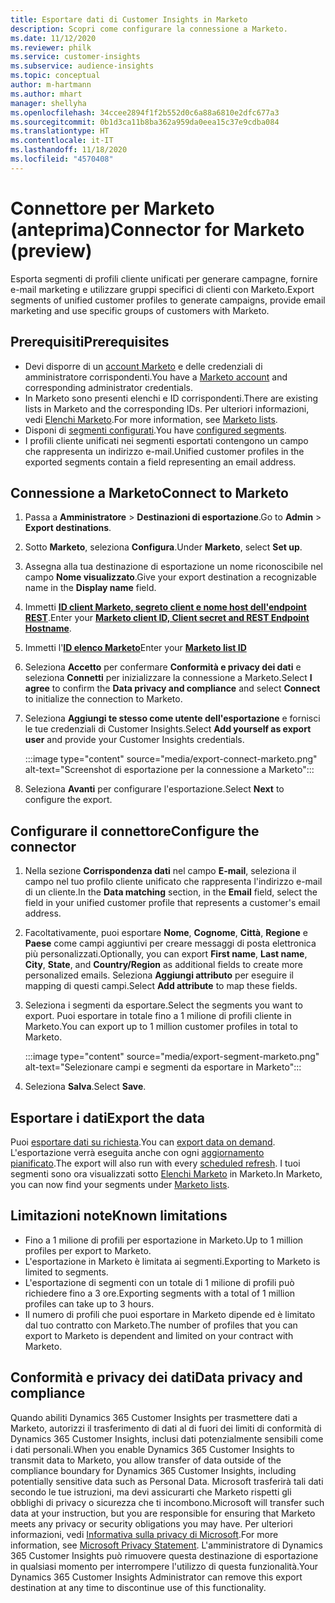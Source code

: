 ```yaml
---
title: Esportare dati di Customer Insights in Marketo
description: Scopri come configurare la connessione a Marketo.
ms.date: 11/12/2020
ms.reviewer: philk
ms.service: customer-insights
ms.subservice: audience-insights
ms.topic: conceptual
author: m-hartmann
ms.author: mhart
manager: shellyha
ms.openlocfilehash: 34ccee2894f1f2b552d0c6a88a6810e2dfc677a3
ms.sourcegitcommit: 0b1d3ca11b8ba362a959da0eea15c37e9cdba084
ms.translationtype: HT
ms.contentlocale: it-IT
ms.lasthandoff: 11/18/2020
ms.locfileid: "4570408"
---
```

# <a name="connector-for-marketo-preview"></a><span data-ttu-id="2d18f-103">Connettore per Marketo (anteprima)</span><span class="sxs-lookup"><span data-stu-id="2d18f-103">Connector for Marketo (preview)</span></span>

<span data-ttu-id="2d18f-104">Esporta segmenti di profili cliente unificati per generare campagne, fornire e-mail marketing e utilizzare gruppi specifici di clienti con Marketo.</span><span class="sxs-lookup"><span data-stu-id="2d18f-104">Export segments of unified customer profiles to generate campaigns, provide email marketing and use specific groups of customers with Marketo.</span></span>

## <a name="prerequisites"></a><span data-ttu-id="2d18f-105">Prerequisiti</span><span class="sxs-lookup"><span data-stu-id="2d18f-105">Prerequisites</span></span>

-   <span data-ttu-id="2d18f-106">Devi disporre di un [account Marketo](https://login.marketo.com/) e delle credenziali di amministratore corrispondenti.</span><span class="sxs-lookup"><span data-stu-id="2d18f-106">You have a [Marketo account](https://login.marketo.com/) and corresponding administrator credentials.</span></span>
-   <span data-ttu-id="2d18f-107">In Marketo sono presenti elenchi e ID corrispondenti.</span><span class="sxs-lookup"><span data-stu-id="2d18f-107">There are existing lists in Marketo and the corresponding IDs.</span></span> <span data-ttu-id="2d18f-108">Per ulteriori informazioni, vedi [Elenchi Marketo](https://docs.marketo.com/display/public/DOCS/Understanding+Static+Lists).</span><span class="sxs-lookup"><span data-stu-id="2d18f-108">For more information, see [Marketo lists](https://docs.marketo.com/display/public/DOCS/Understanding+Static+Lists).</span></span>
-   <span data-ttu-id="2d18f-109">Disponi di [segmenti configurati](segments.md).</span><span class="sxs-lookup"><span data-stu-id="2d18f-109">You have [configured segments](segments.md).</span></span>
-   <span data-ttu-id="2d18f-110">I profili cliente unificati nei segmenti esportati contengono un campo che rappresenta un indirizzo e-mail.</span><span class="sxs-lookup"><span data-stu-id="2d18f-110">Unified customer profiles in the exported segments contain a field representing an email address.</span></span>

## <a name="connect-to-marketo"></a><span data-ttu-id="2d18f-111">Connessione a Marketo</span><span class="sxs-lookup"><span data-stu-id="2d18f-111">Connect to Marketo</span></span>

1. <span data-ttu-id="2d18f-112">Passa a **Amministratore** > **Destinazioni di esportazione**.</span><span class="sxs-lookup"><span data-stu-id="2d18f-112">Go to **Admin** > **Export destinations**.</span></span>

1. <span data-ttu-id="2d18f-113">Sotto **Marketo**, seleziona **Configura**.</span><span class="sxs-lookup"><span data-stu-id="2d18f-113">Under **Marketo**, select **Set up**.</span></span>

1. <span data-ttu-id="2d18f-114">Assegna alla tua destinazione di esportazione un nome riconoscibile nel campo **Nome visualizzato**.</span><span class="sxs-lookup"><span data-stu-id="2d18f-114">Give your export destination a recognizable name in the **Display name** field.</span></span>

1. <span data-ttu-id="2d18f-115">Immetti **[ID client Marketo, segreto client e nome host dell'endpoint REST](https://developers.marketo.com/rest-api/authentication/)**.</span><span class="sxs-lookup"><span data-stu-id="2d18f-115">Enter your **[Marketo client ID, Client secret and REST Endpoint Hostname](https://developers.marketo.com/rest-api/authentication/)**.</span></span>

1. <span data-ttu-id="2d18f-116">Immetti l'**[ID elenco Marketo](https://docs.marketo.com/display/public/DOCS/Understanding+Static+Lists)**</span><span class="sxs-lookup"><span data-stu-id="2d18f-116">Enter your **[Marketo list ID](https://docs.marketo.com/display/public/DOCS/Understanding+Static+Lists)**</span></span> 

1. <span data-ttu-id="2d18f-117">Seleziona **Accetto** per confermare **Conformità e privacy dei dati** e seleziona **Connetti** per inizializzare la connessione a Marketo.</span><span class="sxs-lookup"><span data-stu-id="2d18f-117">Select **I agree** to confirm the **Data privacy and compliance** and select **Connect** to initialize the connection to Marketo.</span></span>

1. <span data-ttu-id="2d18f-118">Seleziona **Aggiungi te stesso come utente dell'esportazione** e fornisci le tue credenziali di Customer Insights.</span><span class="sxs-lookup"><span data-stu-id="2d18f-118">Select **Add yourself as export user** and provide your Customer Insights credentials.</span></span>

   :::image type="content" source="media/export-connect-marketo.png" alt-text="Screenshot di esportazione per la connessione a Marketo":::

1. <span data-ttu-id="2d18f-120">Seleziona **Avanti** per configurare l'esportazione.</span><span class="sxs-lookup"><span data-stu-id="2d18f-120">Select **Next** to configure the export.</span></span>

## <a name="configure-the-connector"></a><span data-ttu-id="2d18f-121">Configurare il connettore</span><span class="sxs-lookup"><span data-stu-id="2d18f-121">Configure the connector</span></span>

1. <span data-ttu-id="2d18f-122">Nella sezione **Corrispondenza dati** nel campo **E-mail**, seleziona il campo nel tuo profilo cliente unificato che rappresenta l'indirizzo e-mail di un cliente.</span><span class="sxs-lookup"><span data-stu-id="2d18f-122">In the **Data matching** section, in the **Email** field, select the field in your unified customer profile that represents a customer's email address.</span></span> 

1. <span data-ttu-id="2d18f-123">Facoltativamente, puoi esportare **Nome**, **Cognome**, **Città**, **Regione** e **Paese** come campi aggiuntivi per creare messaggi di posta elettronica più personalizzati.</span><span class="sxs-lookup"><span data-stu-id="2d18f-123">Optionally, you can export **First name**, **Last name**, **City**, **State**, and **Country/Region**  as additional fields to create more personalized emails.</span></span> <span data-ttu-id="2d18f-124">Seleziona **Aggiungi attributo** per eseguire il mapping di questi campi.</span><span class="sxs-lookup"><span data-stu-id="2d18f-124">Select **Add attribute** to map these fields.</span></span>

1. <span data-ttu-id="2d18f-125">Seleziona i segmenti da esportare.</span><span class="sxs-lookup"><span data-stu-id="2d18f-125">Select the segments you want to export.</span></span> <span data-ttu-id="2d18f-126">Puoi esportare in totale fino a 1 milione di profili cliente in Marketo.</span><span class="sxs-lookup"><span data-stu-id="2d18f-126">You can export up to 1 million customer profiles in total to Marketo.</span></span>

   :::image type="content" source="media/export-segment-marketo.png" alt-text="Selezionare campi e segmenti da esportare in Marketo":::

1. <span data-ttu-id="2d18f-128">Seleziona **Salva**.</span><span class="sxs-lookup"><span data-stu-id="2d18f-128">Select **Save**.</span></span>

## <a name="export-the-data"></a><span data-ttu-id="2d18f-129">Esportare i dati</span><span class="sxs-lookup"><span data-stu-id="2d18f-129">Export the data</span></span>

<span data-ttu-id="2d18f-130">Puoi [esportare dati su richiesta](export-destinations.md).</span><span class="sxs-lookup"><span data-stu-id="2d18f-130">You can [export data on demand](export-destinations.md).</span></span> <span data-ttu-id="2d18f-131">L'esportazione verrà eseguita anche con ogni [aggiornamento pianificato](system.md#schedule-tab).</span><span class="sxs-lookup"><span data-stu-id="2d18f-131">The export will also run with every [scheduled refresh](system.md#schedule-tab).</span></span> <span data-ttu-id="2d18f-132">I tuoi segmenti sono ora visualizzati sotto [Elenchi Marketo](ttps://docs.marketo.com/display/public/DOCS/Understanding+Static+Lists) in Marketo.</span><span class="sxs-lookup"><span data-stu-id="2d18f-132">In Marketo, you can now find your segments under [Marketo lists](ttps://docs.marketo.com/display/public/DOCS/Understanding+Static+Lists).</span></span>

## <a name="known-limitations"></a><span data-ttu-id="2d18f-133">Limitazioni note</span><span class="sxs-lookup"><span data-stu-id="2d18f-133">Known limitations</span></span>

- <span data-ttu-id="2d18f-134">Fino a 1 milione di profili per esportazione in Marketo.</span><span class="sxs-lookup"><span data-stu-id="2d18f-134">Up to 1 million profiles per export to Marketo.</span></span>
- <span data-ttu-id="2d18f-135">L'esportazione in Marketo è limitata ai segmenti.</span><span class="sxs-lookup"><span data-stu-id="2d18f-135">Exporting to Marketo is limited to segments.</span></span>
- <span data-ttu-id="2d18f-136">L'esportazione di segmenti con un totale di 1 milione di profili può richiedere fino a 3 ore.</span><span class="sxs-lookup"><span data-stu-id="2d18f-136">Exporting segments with a total of 1 million profiles can take up to 3 hours.</span></span> 
- <span data-ttu-id="2d18f-137">Il numero di profili che puoi esportare in Marketo dipende ed è limitato dal tuo contratto con Marketo.</span><span class="sxs-lookup"><span data-stu-id="2d18f-137">The number of profiles that you can export to Marketo is dependent and limited on your contract with Marketo.</span></span>

## <a name="data-privacy-and-compliance"></a><span data-ttu-id="2d18f-138">Conformità e privacy dei dati</span><span class="sxs-lookup"><span data-stu-id="2d18f-138">Data privacy and compliance</span></span>

<span data-ttu-id="2d18f-139">Quando abiliti Dynamics 365 Customer Insights per trasmettere dati a Marketo, autorizzi il trasferimento di dati al di fuori dei limiti di conformità di Dynamics 365 Customer Insights, inclusi dati potenzialmente sensibili come i dati personali.</span><span class="sxs-lookup"><span data-stu-id="2d18f-139">When you enable Dynamics 365 Customer Insights to transmit data to Marketo, you allow transfer of data outside of the compliance boundary for Dynamics 365 Customer Insights, including potentially sensitive data such as Personal Data.</span></span> <span data-ttu-id="2d18f-140">Microsoft trasferirà tali dati secondo le tue istruzioni, ma devi assicurarti che Marketo rispetti gli obblighi di privacy o sicurezza che ti incombono.</span><span class="sxs-lookup"><span data-stu-id="2d18f-140">Microsoft will transfer such data at your instruction, but you are responsible for ensuring that Marketo meets any privacy or security obligations you may have.</span></span> <span data-ttu-id="2d18f-141">Per ulteriori informazioni, vedi [Informativa sulla privacy di Microsoft](https://go.microsoft.com/fwlink/?linkid=396732).</span><span class="sxs-lookup"><span data-stu-id="2d18f-141">For more information, see [Microsoft Privacy Statement](https://go.microsoft.com/fwlink/?linkid=396732).</span></span>
<span data-ttu-id="2d18f-142">L'amministratore di Dynamics 365 Customer Insights può rimuovere questa destinazione di esportazione in qualsiasi momento per interrompere l'utilizzo di questa funzionalità.</span><span class="sxs-lookup"><span data-stu-id="2d18f-142">Your Dynamics 365 Customer Insights Administrator can remove this export destination at any time to discontinue use of this functionality.</span></span>
